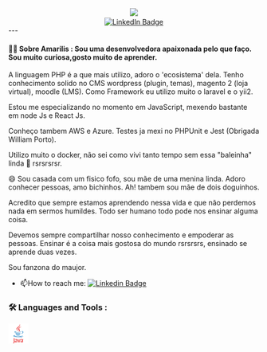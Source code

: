 <div id="header" align="center">
  <img src="https://media.giphy.com/media/NgurY1o4z080Jfoyzw/giphy.gif" width="150"/>
</div>
<div id="badges" align="center">
  <a href="https://www.linkedin.com/in/amarilis-camargo-28aa3522/" target="_blank">
    <img src="https://img.shields.io/badge/LinkedIn-blue?style=for-the-badge&logo=linkedin&logoColor=white" alt="LinkedIn Badge"/>
  </a>
  <!--<a href="your-youtube-URL">
    <img src="https://img.shields.io/badge/YouTube-red?style=for-the-badge&logo=youtube&logoColor=white" alt="Youtube Badge"/>
  </a>-->
  <!--<a href="your-twitter-URL">
    <img src="https://img.shields.io/badge/Twitter-blue?style=for-the-badge&logo=twitter&logoColor=white" alt="Twitter Badge"/>
  </a>-->
</div>
---

#### :woman_technologist: Sobre Amarilis : Sou uma desenvolvedora apaixonada pelo que faço. Sou muito curiosa,gosto muito de aprender. 
<p>A linguagem PHP é a que mais utilizo, adoro o 'ecosistema' dela. Tenho conhecimento solido no CMS wordpress (plugin, temas), magento 2 (loja virtual), moodle (LMS). Como Framework eu utilizo muito o laravel e o yii2.</p>
<p>Estou me especializando no momento em JavaScript, mexendo bastante em node Js e React Js.</p>
<p>Conheço tambem AWS e Azure. Testes ja mexi no PHPUnit e Jest (Obrigada William Porto). </p>
<p>Utilizo muito o docker, não sei como vivi tanto tempo sem essa "baleinha" linda 🐳 rsrsrsrsr.</p>
<p>😄 Sou casada com um fisico fofo, sou mãe de uma menina linda. Adoro conhecer pessoas, amo bichinhos. Ah! tambem sou mãe de dois doguinhos.</p>
<p> Acredito que sempre estamos aprendendo nessa vida e que não perdemos nada em sermos humildes. Todo ser humano todo pode nos ensinar alguma coisa.</p>
<p>Devemos sempre compartilhar nosso conhecimento e empoderar as pessoas. Ensinar é a coisa mais gostosa do mundo rsrsrsrs, ensinado se aprende duas vezes.</p>
<p>Sou fanzona do maujor. </p>

- :mailbox:How to reach me: [![Linkedin Badge](https://img.shields.io/badge/-kakbar-blue?style=flat&logo=Linkedin&logoColor=white)]([https://www.linkedin.com/in/amarilis-camargo-28aa3522/](https://www.linkedin.com/in/amarilis-camargo-28aa3522/))
### :hammer_and_wrench: Languages and Tools :
<div>
  <img src="https://github.com/devicons/devicon/blob/master/icons/java/java-original-wordmark.svg" title="Java" alt="Java" width="40" height="40"/>&nbsp;
</div>
<!--
**amariliscamargo/amariliscamargo** is a ✨ _special_ ✨ repository because its `README.md` (this file) appears on your GitHub profile.

Here are some ideas to get you started:

- 🔭 I’m currently working on ...
- 🌱 I’m currently learning ...
- 👯 I’m looking to collaborate on ...
- 🤔 I’m looking for help with ...
- 💬 Ask me about ...
- 📫 How to reach me: ...
- 😄 Pronouns: ...
- ⚡ Fun fact: ...
-->
